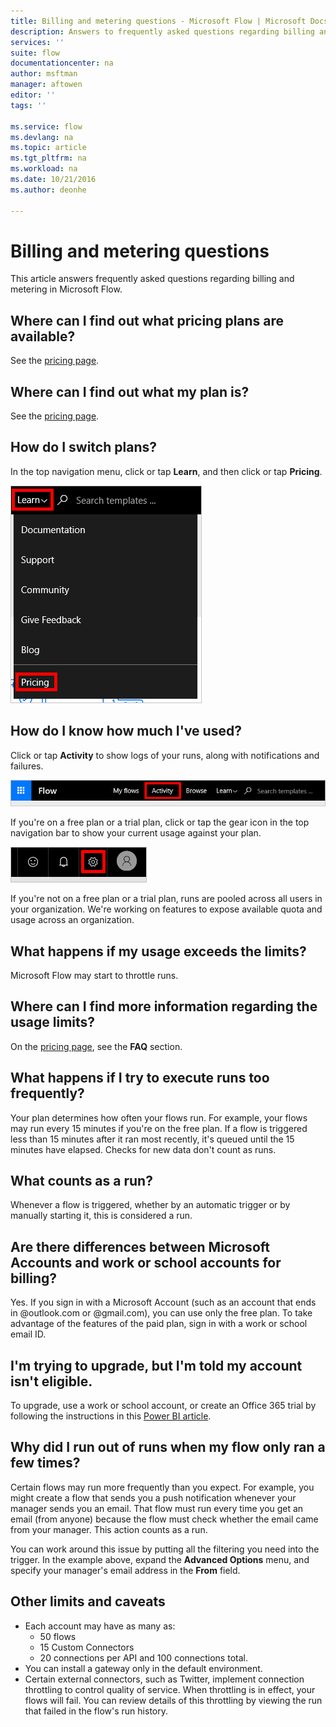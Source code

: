 ```yaml
---
title: Billing and metering questions - Microsoft Flow | Microsoft Docs
description: Answers to frequently asked questions regarding billing and metering in Microsoft Flow
services: ''
suite: flow
documentationcenter: na
author: msftman
manager: aftowen
editor: ''
tags: ''

ms.service: flow
ms.devlang: na
ms.topic: article
ms.tgt_pltfrm: na
ms.workload: na
ms.date: 10/21/2016
ms.author: deonhe

---
```

# Billing and metering questions
This article answers frequently asked questions regarding billing and metering in Microsoft Flow.

## Where can I find out what pricing plans are available?
See the [pricing page](https://flow.microsoft.com/pricing/).

## Where can I find out what my plan is?
See the [pricing page](https://flow.microsoft.com/pricing/).

## How do I switch plans?
In the top navigation menu, click or tap **Learn**, and then click or tap **Pricing**.

![Learn > Pricing](./media/billing-questions/learn-pricing.png)

## How do I know how much I've used?
Click or tap **Activity** to show logs of your runs, along with notifications and failures.

![Activity link](./media/billing-questions/activity-link.png)

If you're on a free plan or a trial plan, click or tap the gear icon in the top navigation bar to show your current usage against your plan.   

![Settings button](./media/billing-questions/settings.png)

If you're not on a free plan or a trial plan, runs are pooled across all users in your organization. We're working on features to expose available quota and usage across an organization.

## What happens if my usage exceeds the limits?
Microsoft Flow may start to throttle runs.

## Where can I find more information regarding the usage limits?
On the [pricing page](https://flow.microsoft.com/pricing/), see the **FAQ** section.

## What happens if I try to execute runs too frequently?
Your plan determines how often your flows run. For example, your flows may run every 15 minutes if you're on the free plan. If a flow is triggered less than 15 minutes after it ran most recently, it's queued until the 15 minutes have elapsed. Checks for new data don't count as runs.

## What counts as a run?
Whenever a flow is triggered, whether by an automatic trigger or by manually starting it, this is considered a run.

## Are there differences between Microsoft Accounts and work or school accounts for billing?
Yes. If you sign in with a Microsoft Account (such as an account that ends in @outlook.com or @gmail.com), you can use only the free plan. To take advantage of the features of the paid plan, sign in with a work or school email ID.

## I'm trying to upgrade, but I'm told my account isn't eligible.
To upgrade, use a work or school account, or create an Office 365 trial by following the instructions in this [Power BI article](https://powerbi.microsoft.com/documentation/powerbi-admin-signing-up-for-power-bi-with-a-new-office-365-trial/).

## Why did I run out of runs when my flow only ran a few times?
Certain flows may run more frequently than you expect. For example, you might create a flow that sends you a push notification whenever your manager sends you an email. That flow must run every time you get an email (from anyone) because the flow must check whether the email came from your manager. This action counts as a run.

You can work around this issue by putting all the filtering you need into the trigger. In the example above, expand the **Advanced Options** menu, and specify your manager's email address in the **From** field.

## Other limits and caveats
* Each account may have as many as:
  * 50 flows
  * 15 Custom Connectors
  * 20 connections per API and 100 connections total.
* You can install a gateway only in the default environment.   
* Certain external connectors, such as Twitter, implement connection throttling to control quality of service. When throttling is in effect, your flows will fail. You can review details of this throttling by viewing the run that failed in the flow's run history.

